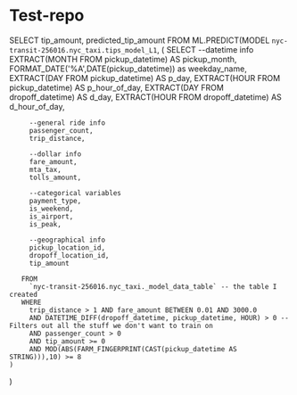 # Test-repo
SELECT tip_amount, predicted_tip_amount
FROM ML.PREDICT(MODEL `nyc-transit-256016.nyc_taxi.tips_model_L1`, (
 	   SELECT
 	     --datetime info
 	     EXTRACT(MONTH FROM pickup_datetime) AS pickup_month,
 	     FORMAT_DATE('%A',DATE(pickup_datetime)) as weekday_name,
 	     EXTRACT(DAY FROM pickup_datetime) AS p_day,
 	     EXTRACT(HOUR FROM pickup_datetime) AS p_hour_of_day,
 	     EXTRACT(DAY FROM dropoff_datetime) AS d_day,
 	     EXTRACT(HOUR FROM dropoff_datetime) AS d_hour_of_day,

 	     --general ride info
 	     passenger_count,
 	     trip_distance,
 	     
		 --dollar info
 	     fare_amount,
 	     mta_tax,
 	     tolls_amount,
 	     
 	     --categorical variables
 	     payment_type,
 	     is_weekend,
 	     is_airport,
 	     is_peak,
 	     
 	     --geographical info
	     pickup_location_id,
 	     dropoff_location_id,
 	     tip_amount

 	   FROM
 	     `nyc-transit-256016.nyc_taxi._model_data_table` -- the table I created
 	   WHERE
 	     trip_distance > 1 AND fare_amount BETWEEN 0.01 AND 3000.0
 	     AND DATETIME_DIFF(dropoff_datetime, pickup_datetime, HOUR) > 0 -- Filters out all the stuff we don't want to train on
 	     AND passenger_count > 0
 	     AND tip_amount >= 0
 	     AND MOD(ABS(FARM_FINGERPRINT(CAST(pickup_datetime AS STRING))),10) >= 8
    )
   )
